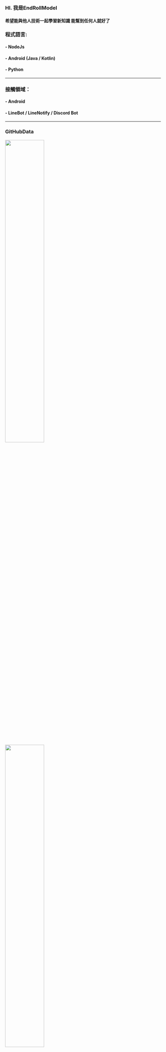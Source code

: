 
### HI. 我是EndRollModel 

#### 希望能與他人技術一起學習新知識 能幫到任何人就好了

### 程式語言:

#### - NodeJs

#### - Android (Java / Kotlin)

#### - Python 

----

### 接觸領域：

#### - Android

#### - LineBot / LineNotify / Discord Bot

---- 

### GitHubData

<div>
    <img width="50%" src="https://github-readme-stats.vercel.app/api?username=EndRollModel&show_icons=true&theme=dracula">
    <br/>
    <img width="50%" src="https://github-readme-stats.vercel.app/api/top-langs/?username=EndRollModel&layout=compact&theme=dracula">
    <br/>
    <a href="https://music-card.levinvic.store/?id=313u5rd4zov6fvufwzpngtgb3hvm">
        <img src="https://music-card.levinvic.store/?id=313u5rd4zov6fvufwzpngtgb3hvm">
    <a>
</div>
